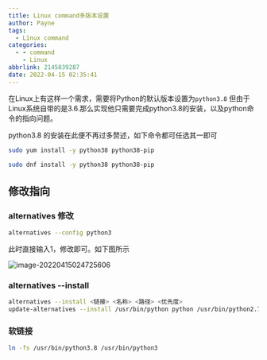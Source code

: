 ```yaml
---
title: Linux command多版本设置
author: Payne
tags:
  - Linux command
categories:
  - - command
    - Linux
abbrlink: 2145839287
date: 2022-04-15 02:35:41
---
```


在Linux上有这样一个需求，需要将Python的默认版本设置为`python3.8` 但由于Linux系统自带的是3.6.那么实现他只需要完成python3.8的安装，以及python命令的指向问题。

python3.8 的安装在此便不再过多赘述，如下命令都可任选其一即可

```bash
sudo yum install -y python38 python38-pip

sudo dnf install -y python38 python38-pip
```



## 修改指向

### alternatives 修改

```bash
alternatives --config python3
```

此时直接输入1，修改即可。如下图所示

![image-20220415024725606](https://tva1.sinaimg.cn/large/e6c9d24egy1h19tu6qge1j218w0ggtak.jpg)

### alternatives --install

```bash
alternatives --install <链接> <名称> <路径> <优先度>
update-alternatives --install /usr/bin/python python /usr/bin/python2.7 2
```

### 软链接

```bash
ln -fs /usr/bin/python3.8 /usr/bin/python3
```

